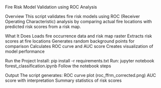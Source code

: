 Fire Risk Model Validation using ROC Analysis

Overview
This script validates fire risk models using ROC (Receiver Operating Characteristic) analysis by comparing actual fire locations with predicted risk scores from a risk map.

What It Does
Loads fire occurrence data and risk map raster
Extracts risk scores at fire locations
Generates random background points for comparison
Calculates ROC curve and AUC score
Creates visualization of model performance

Run the Project
Install: pip install -r requirements.txt
Run: jupyter notebook forest_classification.ipynb
Follow the notebook steps

Output
The script generates:
ROC curve plot (roc_ffrm_corrected.png)
AUC score with interpretation
Summary statistics of risk scores